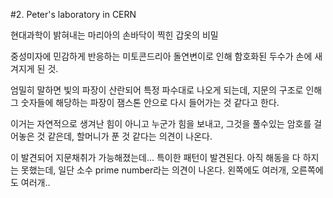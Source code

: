 
#2. Peter's laboratory in CERN

현대과학이 밝혀내는 마리아의 손바닥이 찍힌 갑옷의 비밀

중성미자에 민감하게 반응하는 미토콘드리아 돌연변이로 인해 함호화된 두수가 손에 새겨지게 된 것.

엄밀히 말하면 빛의 파장이 산란되어 특정 파수대로 나오게 되는데, 지문의 구조로 인해 그 숫자들에 해당하는 파장이 잼스톤 안으로 다시 들어가는 것 같다고 한다.

이거는 자연적으로 생겨난 힘이 아니고 누군가 힘을 보내고, 그것을 풀수있는 암호를 걸어놓은 것 같은데, 할머니가 푼 것 같다는 의견이 나온다.

이 발견되어 지문채취가 가능해졌는데... 특이한 패턴이 발견된다. 아직 해동을 다 하지는 못했는데, 일단 소수 prime number라는 의견이 나온다. 왼쪽에도 여러개, 오른쪽에도 여러개..
